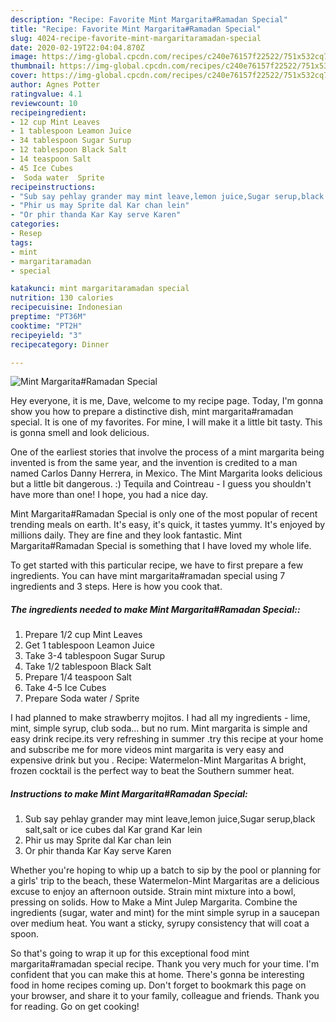 ```yaml
---
description: "Recipe: Favorite Mint Margarita#Ramadan Special"
title: "Recipe: Favorite Mint Margarita#Ramadan Special"
slug: 4024-recipe-favorite-mint-margaritaramadan-special
date: 2020-02-19T22:04:04.870Z
image: https://img-global.cpcdn.com/recipes/c240e76157f22522/751x532cq70/mint-margaritaramadan-special-recipe-main-photo.jpg
thumbnail: https://img-global.cpcdn.com/recipes/c240e76157f22522/751x532cq70/mint-margaritaramadan-special-recipe-main-photo.jpg
cover: https://img-global.cpcdn.com/recipes/c240e76157f22522/751x532cq70/mint-margaritaramadan-special-recipe-main-photo.jpg
author: Agnes Potter
ratingvalue: 4.1
reviewcount: 10
recipeingredient:
- 12 cup Mint Leaves
- 1 tablespoon Leamon Juice
- 34 tablespoon Sugar Surup
- 12 tablespoon Black Salt
- 14 teaspoon Salt
- 45 Ice Cubes
-  Soda water  Sprite
recipeinstructions:
- "Sub say pehlay grander may mint leave,lemon juice,Sugar serup,black salt,salt or ice cubes dal Kar grand Kar lein"
- "Phir us may Sprite dal Kar chan lein"
- "Or phir thanda Kar Kay serve Karen"
categories:
- Resep
tags:
- mint
- margaritaramadan
- special

katakunci: mint margaritaramadan special
nutrition: 130 calories
recipecuisine: Indonesian
preptime: "PT36M"
cooktime: "PT2H"
recipeyield: "3"
recipecategory: Dinner

---
```



![Mint Margarita#Ramadan Special](https://img-global.cpcdn.com/recipes/c240e76157f22522/751x532cq70/mint-margaritaramadan-special-recipe-main-photo.jpg)

Hey everyone, it is me, Dave, welcome to my recipe page. Today, I'm gonna show you how to prepare a distinctive dish, mint margarita#ramadan special. It is one of my favorites. For mine, I will make it a little bit tasty. This is gonna smell and look delicious.

One of the earliest stories that involve the process of a mint margarita being invented is from the same year, and the invention is credited to a man named Carlos Danny Herrera, in Mexico. The Mint Margarita looks delicious but a little bit dangerous. :) Tequila and Cointreau - I guess you shouldn&#39;t have more than one! I hope, you had a nice day.

Mint Margarita#Ramadan Special is only one of the most popular of recent trending meals on earth. It's easy, it's quick, it tastes yummy. It's enjoyed by millions daily. They are fine and they look fantastic. Mint Margarita#Ramadan Special is something that I have loved my whole life.


To get started with this particular recipe, we have to first prepare a few ingredients. You can have mint margarita#ramadan special using 7 ingredients and 3 steps. Here is how you cook that.

##### The ingredients needed to make Mint Margarita#Ramadan Special::

1. Prepare 1/2 cup Mint Leaves
1. Get 1 tablespoon Leamon Juice
1. Take 3-4 tablespoon Sugar Surup
1. Take 1/2 tablespoon Black Salt
1. Prepare 1/4 teaspoon Salt
1. Take 4-5 Ice Cubes
1. Prepare  Soda water / Sprite


I had planned to make strawberry mojitos. I had all my ingredients - lime, mint, simple syrup, club soda… but no rum. Mint margarita is simple and easy drink recipe.its very refreshing in summer .try this recipe at your home and subscribe me for more videos mint margarita is very easy and expensive drink but you . Recipe: Watermelon-Mint Margaritas A bright, frozen cocktail is the perfect way to beat the Southern summer heat. 

##### Instructions to make Mint Margarita#Ramadan Special:

1. Sub say pehlay grander may mint leave,lemon juice,Sugar serup,black salt,salt or ice cubes dal Kar grand Kar lein
1. Phir us may Sprite dal Kar chan lein
1. Or phir thanda Kar Kay serve Karen


Whether you&#39;re hoping to whip up a batch to sip by the pool or planning for a girls&#39; trip to the beach, these Watermelon-Mint Margaritas are a delicious excuse to enjoy an afternoon outside. Strain mint mixture into a bowl, pressing on solids. How to Make a Mint Julep Margarita. Combine the ingredients (sugar, water and mint) for the mint simple syrup in a saucepan over medium heat. You want a sticky, syrupy consistency that will coat a spoon. 

So that's going to wrap it up for this exceptional food mint margarita#ramadan special recipe. Thank you very much for your time. I'm confident that you can make this at home. There's gonna be interesting food in home recipes coming up. Don't forget to bookmark this page on your browser, and share it to your family, colleague and friends. Thank you for reading. Go on get cooking!
